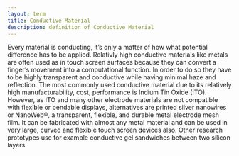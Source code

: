 ```yaml
---
layout: term
title: Conductive Material
description: definition of Conductive Material
---
```

Every material is conducting, it’s only a matter of how what potential difference has to be applied. Relativly high conductive materials like metals are often used as in touch screen surfaces because they can convert a finger’s movement into a computational function. In order to do so they have to be highly transparent and conductive while having minimal haze and reflection. The most commonly used conductive material due to its relatively high manufacturability, cost, performance is Indium Tin Oxide (ITO). However, as ITO and many other electrode materials are not compatible with flexible or bendable displays, alternatives are printed silver nanowires or NanoWeb®, a transparent, flexible, and durable metal electrode mesh film. It can be fabricated with almost any metal material and can be used in very large, curved and flexible touch screen devices also. Other research prototypes use for example conductive gel sandwiches between two silicon layers.
